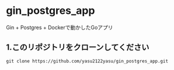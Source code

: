 # gin_postgres_app
Gin + Postgres + Dockerで動かしたGoアプリ

## 1.このリポジトリをクローンしてください
`git clone https://github.com/yasu2122yasu/gin_postgres_app.git`
